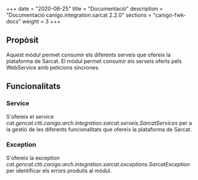 +++
date        = "2020-06-25"
title       = "Documentació"
description = "Documentació canigo.integration.sarcat 2.2.0"
sections    = "canigo-fwk-docs"
weight      = 3
+++

## Propòsit

Aquest mòdul permet consumir els diferents serveis que ofereix la plataforma de Sarcat. El mòdul permet consumir els serveis oferts pels WebService amb peticions síncrones.

## Funcionalitats

### Service

S'ofereix el service *cat.gencat.ctti.canigo.arch.integration.sarcat.serveis.SarcatServices* per a la gestió de les diferents funcionalitats que ofereix la plataforma de Sarcat.

### Exception

S'ofereix la exception *cat.gencat.ctti.canigo.arch.integration.sarcat.exceptions.SarcatException* per identificar els errors produits al mòdul.
